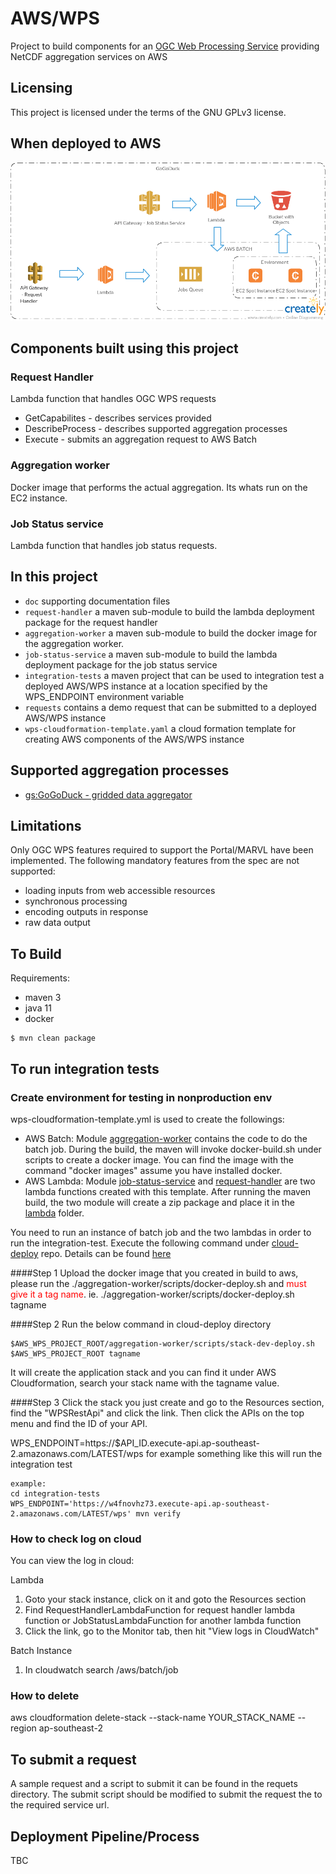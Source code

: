 # AWS/WPS

Project to build components for an [OGC Web Processing Service](http://www.opengeospatial.org/standards/wps) providing NetCDF aggregation services on AWS   

## Licensing
This project is licensed under the terms of the GNU GPLv3 license.

## When deployed to AWS

![Overview](doc/Overview.png)

## Components built using this project

### Request Handler

Lambda function that handles OGC WPS requests
  - GetCapabilites - describes services provided
  - DescribeProcess - describes supported aggregation processes
  - Execute - submits an aggregation request to AWS Batch

### Aggregation worker

Docker image that performs the actual aggregation.  Its whats run on the EC2 instance.

### Job Status service

Lambda function that handles job status requests.
 
## In this project

- ```doc``` supporting documentation files
- ```request-handler```  a maven sub-module to build the lambda deployment package for the request handler
- ```aggregation-worker``` a maven sub-module to build the docker image for the aggregation worker.
- ```job-status-service``` a maven sub-module to build the lambda deployment package for the job status service
- ```integration-tests``` a maven project that can be used to integration test a deployed AWS/WPS instance at a 
location specified by the WPS_ENDPOINT environment variable    
- ```requests``` contains a demo request that can be submitted to a deployed AWS/WPS instance
- ```wps-cloudformation-template.yaml``` a cloud formation template for creating AWS components of the AWS/WPS instance

## Supported aggregation processes

 * [gs:GoGoDuck - gridded data aggregator](doc/GoGoDuck.md)
 
## Limitations

Only OGC WPS features required to support the Portal/MARVL have been implemented. 
The following mandatory features from the spec are not supported:

 - loading inputs from web accessible resources
 - synchronous processing
 - encoding outputs in response
 - raw data output
 
## To Build

Requirements:
 
  * maven 3
  * java 11
  * docker

```
$ mvn clean package
```

## To run integration tests

### Create environment for testing in nonproduction env
wps-cloudformation-template.yml is used to create the followings:
- AWS Batch: Module [aggregation-worker](aggregation-worker) contains the code to do the batch job. During the build,
  the maven will invoke docker-build.sh under scripts to create a docker image. You can find the image with the command 
  "docker images" assume you have installed docker.
- AWS Lambda: Module [job-status-service](job-status-service) and [request-handler](request-handler) are two lambda 
  functions created with this template. After running the maven build, the two module will create a zip package and
  place it in the [lambda](lambda) folder.

You need to run an instance of batch job and the two lambdas in order to run the integration-test. Execute the following
command under [cloud-deploy](https://github.com/aodn/cloud-deploy) repo. Details can be found 
[here](https://github.com/aodn/cloud-deploy/blob/master/doc/ansible.md)

####Step 1
Upload the docker image that you created in build to aws, please run the ./aggregation-worker/scripts/docker-deploy.sh 
and <font color="red">must give it a tag name</font>. ie. ./aggregation-worker/scripts/docker-deploy.sh tagname

####Step 2
Run the below command in cloud-deploy directory 

```shell
$AWS_WPS_PROJECT_ROOT/aggregation-worker/scripts/stack-dev-deploy.sh $AWS_WPS_PROJECT_ROOT tagname
```

It will create the application stack and you can find it under AWS Cloudformation, search your stack name with
the tagname value. 

####Step 3
Click the stack you just create and go to the Resources section, find the "WPSRestApi" and click the link. Then
click the APIs on the top menu and find the ID of your API.

WPS_ENDPOINT=https://$API_ID.execute-api.ap-southeast-2.amazonaws.com/LATEST/wps for example something like this 
will run the integration test

```shell
example:
cd integration-tests
WPS_ENDPOINT='https://w4fnovhz73.execute-api.ap-southeast-2.amazonaws.com/LATEST/wps' mvn verify
```

### How to check log on cloud
You can view the log in cloud:

Lambda
1. Goto your stack instance, click on it and goto the Resources section
2. Find RequestHandlerLambdaFunction for request handler lambda function or JobStatusLambdaFunction for another lambda
   function
3. Click the link, go to the Monitor tab, then hit "View logs in CloudWatch"

Batch Instance
1. In cloudwatch search /aws/batch/job

### How to delete
aws cloudformation delete-stack --stack-name YOUR_STACK_NAME --region ap-southeast-2

## To submit a request

A sample request and a script to submit it can be found in the requets directory.   The submit script should be modified
 to submit the request the to the required service url. 

    
## Deployment Pipeline/Process

TBC
